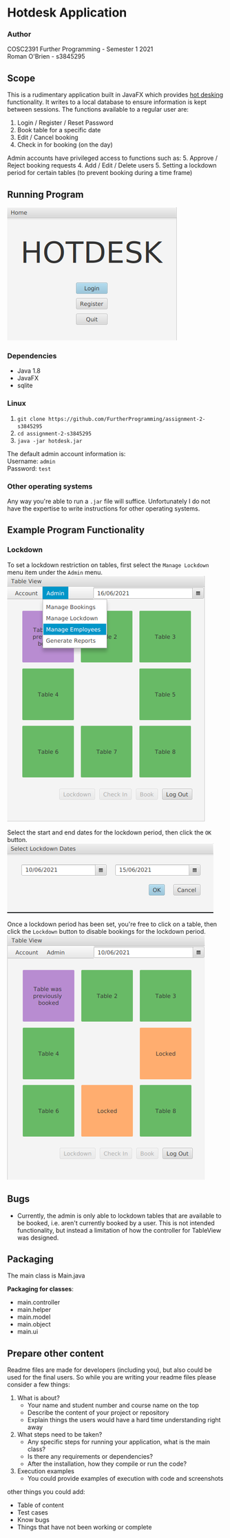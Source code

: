 # Hotdesk Application

### Author
COSC2391 Further Programming - Semester 1 2021  
Roman O'Brien - s3845295

## Scope
This is a rudimentary application built in JavaFX which provides [hot desking](https://en.wikipedia.org/wiki/Hot_desking) functionality. It writes to a local database to ensure information is kept between sessions. The functions available to a regular user are:
1. Login / Register / Reset Password
2. Book table for a specific date
3. Edit / Cancel booking
4. Check in for booking (on the day)

Admin accounts have privileged access to functions such as:
5. Approve / Reject booking requests
4. Add / Edit / Delete users
5. Setting a lockdown period for certain tables (to prevent booking during a time frame)

## Running Program
![Hotdesk Homepage](https://github.com/FurtherProgramming/assignment-2-s3845295/blob/main/Images/homepage.png)
### Dependencies
- Java 1.8
- JavaFX 
- sqlite

### Linux

1. `git clone https://github.com/FurtherProgramming/assignment-2-s3845295`   
2. `cd assignment-2-s3845295`  
3. `java -jar hotdesk.jar`

The default admin account information is:  
Username: ```admin```  
Password: ```test```

### Other operating systems
Any way you're able to run a `.jar` file will suffice. Unfortunately I do not have the expertise to write instructions for other operating systems.

## Example Program Functionality
### Lockdown
To set a lockdown restriction on tables, first select the `Manage Lockdown` menu item under the `Admin` menu.  
![Lockdown Menu Item](https://github.com/FurtherProgramming/assignment-2-s3845295/blob/main/Images/lockdownMenuItem.png)

Select the start and end dates for the lockdown period, then click the `OK` button.  
![Lockdown Date Selection](https://github.com/FurtherProgramming/assignment-2-s3845295/blob/main/Images/lockdownDateSelection.png)  

Once a lockdown period has been set, you're free to click on a table, then click the `Lockdown` button to disable bookings for the lockdown period.  
![Lockdown Table](https://github.com/FurtherProgramming/assignment-2-s3845295/blob/main/Images/lockdownTable.png)

## Bugs
- Currently, the admin is only able to lockdown tables that are available to be booked, i.e. aren't currently booked by a user. This is not intended functionality, but instead a limitation of how the controller for TableView was designed. 

## Packaging
The main class is Main.java  

__Packaging for classes__:
- main.controller
- main.helper
- main.model
- main.object  
- main.ui

## Prepare other content

Readme files are made for developers (including you), but also could be used for the final users.
So while you are writing your readme files please consider a few things:

1. What is about?
    - Your name and student number and course name on the top
    - Describe the content of your project or repository
    - Explain things the users would have a hard time understanding right away
2. What steps need to be taken?
    - Any specific steps for running your application, what is the main class?
    - Is there any requirements or dependencies?
    - After the installation, how they compile or run the code?
3. Execution examples
    - You could provide examples of execution with code and screenshots
    

other things you could add:

- Table of content
- Test cases
- Know bugs
- Things that have not been working or complete
